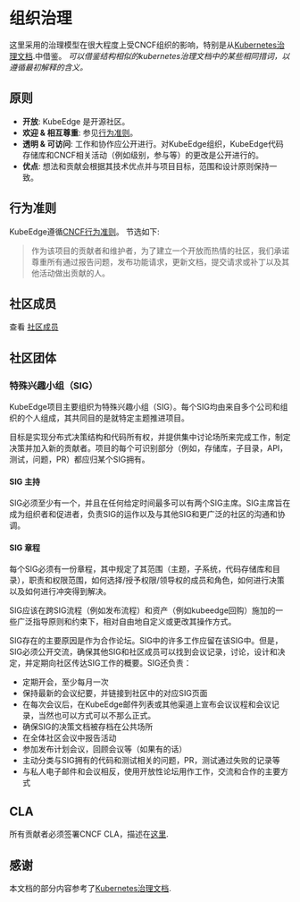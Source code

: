 # 组织治理

这里采用的治理模型在很大程度上受CNCF组织的影响，特别是从[Kubernetes治理文档](https://github.com/kubernetes/community/blob/master/governance.md).中借鉴。
*可以借鉴结构相似的kubernetes治理文档中的某些相同措词，以遵循最初解释的含义。*

## 原则

- **开放**: KubeEdge 是开源社区。
- **欢迎 & 相互尊重**: 参见[行为准则](https://github.com/cncf/foundation/blob/master/code-of-conduct.md)。
- **透明 & 可访问**: 工作和协作应公开进行。对KubeEdge组织，KubeEdge代码存储库和CNCF相关活动（例如级别，参与等）的更改是公开进行的。
- **优点**: 想法和贡献会根据其技术优点并与项目目标，范围和设计原则保持一致。

## 行为准则

KubeEdge遵循[CNCF行为准则](https://github.com/cncf/foundation/blob/master/code-of-conduct.md)。
节选如下:

>  作为该项目的贡献者和维护者，为了建立一个开放而热情的社区，我们承诺尊重所有通过报告问题，发布功能请求，更新文档，提交请求或补丁以及其他活动做出贡献的人。


## 社区成员

查看 [社区成员](https://github.com/kubeedge/community/blob/master/community-membership.md)

## 社区团体

### 特殊兴趣小组（SIG）

KubeEdge项目主要组织为特殊兴趣小组（SIG）。每个SIG均由来自多个公司和组织的个人组成，其共同目的是就特定主题推进项目。

目标是实现分布式决策结构和代码所有权，并提供集中讨论场所来完成工作，制定决策并加入新的贡献者。项目的每个可识别部分（例如，存储库，子目录，API，测试，问题，PR）都应归某个SIG拥有。


#### SIG 主持

SIG必须至少有一个，并且在任何给定时间最多可以有两个SIG主席。SIG主席旨在成为组织者和促进者，负责SIG的运作以及与其他SIG和更广泛的社区的沟通和协调。

#### SIG 章程

每个SIG必须有一份章程，其中规定了其范围（主题，子系统，代码存储库和目录），职责和权限范围，如何选择/授予权限/领导权的成员和角色，如何进行决策以及如何进行冲突得到解决。

SIG应该在跨SIG流程（例如发布流程）和资产（例如kubeedge回购）施加的一些广泛指导原则和约束下，相对自由地自定义或更改其操作方式。

SIG存在的主要原因是作为合作论坛。SIG中的许多工作应留在该SIG中。但是，SIG必须公开交流，确保其他SIG和社区成员可以找到会议记录，讨论，设计和决定，并定期向社区传达SIG工作的概要。SIG还负责：

- 定期开会，至少每月一次
- 保持最新的会议纪要，并链接到社区中的对应SIG页面
- 在每次会议后，在KubeEdge邮件列表或其他渠道上宣布会议议程和会议记录，当然也可以方式可以不那么正式。
- 确保SIG的决策文档被存档在公共场所
- 在全体社区会议中报告活动
- 参加发布计划会议，回顾会议等（如果有的话）
- 主动分类与SIG拥有的代码和测试相关的问题，PR，测试通过失败的记录等
- 与私人电子邮件和会议相反，使用开放性论坛用作工作，交流和合作的主要方式

## CLA

所有贡献者必须签署CNCF CLA，描述在[这里](https://github.com/kubernetes/community/blob/master/CLA.md).

## 感谢

本文档的部分内容参考了[Kubernetes治理文档](https://github.com/kubernetes/community/blob/master/governance.md).
